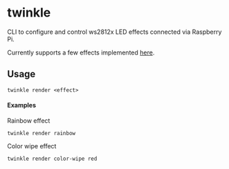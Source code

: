 # twinkle

CLI to configure and control ws2812x LED effects connected via Raspberry Pi.

Currently supports a few effects implemented [here][effects].

## Usage

```
twinkle render <effect>
```

#### Examples

Rainbow effect
```
twinkle render rainbow
```

Color wipe effect
```
twinkle render color-wipe red
```

[effects]: https://github.com/vipul-sharma20/twinkle/tree/master/twinkle/effects
